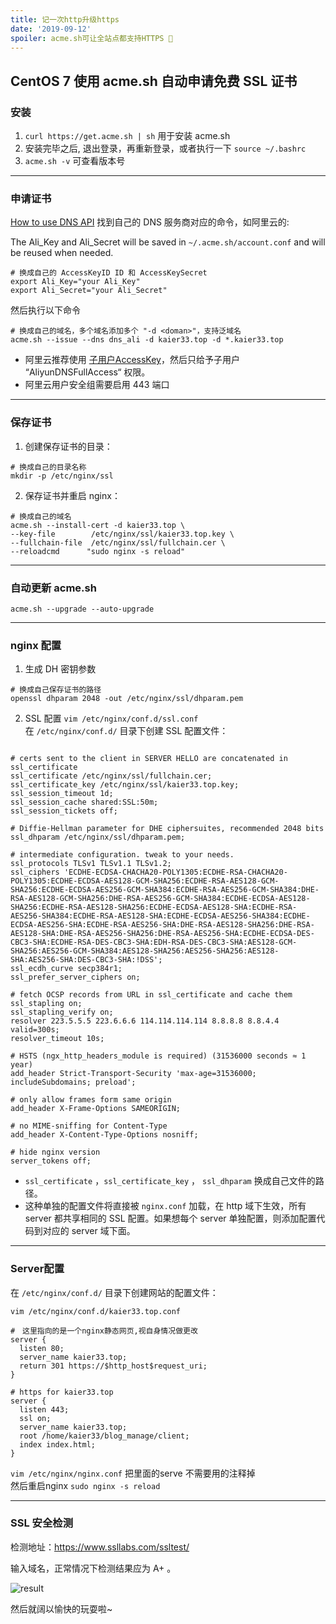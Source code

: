 ```yaml
---
title: 记一次http升级https
date: '2019-09-12'
spoiler: acme.sh可让全站点都支持HTTPS 🎉
---
```


## CentOS 7 使用 acme.sh 自动申请免费 SSL 证书

### 安装  

1. ```curl https://get.acme.sh | sh``` 用于安装 acme.sh
2. 安装完毕之后, 退出登录，再重新登录，或者执行一下 ```source ~/.bashrc```　
3. ```acme.sh -v``` 可查看版本号
***

### 申请证书  

[How to use DNS API](https://github.com/Neilpang/acme.sh/blob/master/dnsapi/README.md)  找到自己的 DNS 服务商对应的命令，如阿里云的:  

The Ali_Key and Ali_Secret will be saved in ```~/.acme.sh/account.conf``` and will be reused when needed.
```
# 换成自己的 AccessKeyID ID 和 AccessKeySecret
export Ali_Key="your Ali_Key"
export Ali_Secret="your Ali_Secret"
```
然后执行以下命令
```
# 换成自己的域名，多个域名添加多个 "-d <doman>"，支持泛域名
acme.sh --issue --dns dns_ali -d kaier33.top -d *.kaier33.top
```

+ 阿里云推荐使用 [子用户AccessKey](https://account.aliyun.com/login/login.htm?oauth_callback=https%3A%2F%2Fram.console.aliyun.com%2F#/user/list)，然后只给予子用户 “AliyunDNSFullAccess“ 权限。
+ 阿里云用户安全组需要启用 443 端口

***
### 保存证书  

1. 创建保存证书的目录：  
```
# 换成自己的目录名称
mkdir -p /etc/nginx/ssl
```
2. 保存证书并重启 nginx：
```
# 换成自己的域名
acme.sh --install-cert -d kaier33.top \
--key-file        /etc/nginx/ssl/kaier33.top.key \
--fullchain-file  /etc/nginx/ssl/fullchain.cer \
--reloadcmd      "sudo nginx -s reload"
```

***

### 自动更新 acme.sh  

```
acme.sh --upgrade --auto-upgrade
```
***

### nginx 配置  

1. 生成 DH 密钥参数
```
# 换成自己保存证书的路径
openssl dhparam 2048 -out /etc/nginx/ssl/dhparam.pem
```
2. SSL 配置 ```vim /etc/nginx/conf.d/ssl.conf```  
在 ```/etc/nginx/conf.d/``` 目录下创建 SSL 配置文件：  

```

# certs sent to the client in SERVER HELLO are concatenated in ssl_certificate
ssl_certificate /etc/nginx/ssl/fullchain.cer;
ssl_certificate_key /etc/nginx/ssl/kaier33.top.key;
ssl_session_timeout 1d;
ssl_session_cache shared:SSL:50m;
ssl_session_tickets off;

# Diffie-Hellman parameter for DHE ciphersuites, recommended 2048 bits
ssl_dhparam /etc/nginx/ssl/dhparam.pem;

# intermediate configuration. tweak to your needs.
ssl_protocols TLSv1 TLSv1.1 TLSv1.2;
ssl_ciphers 'ECDHE-ECDSA-CHACHA20-POLY1305:ECDHE-RSA-CHACHA20-POLY1305:ECDHE-ECDSA-AES128-GCM-SHA256:ECDHE-RSA-AES128-GCM-SHA256:ECDHE-ECDSA-AES256-GCM-SHA384:ECDHE-RSA-AES256-GCM-SHA384:DHE-RSA-AES128-GCM-SHA256:DHE-RSA-AES256-GCM-SHA384:ECDHE-ECDSA-AES128-SHA256:ECDHE-RSA-AES128-SHA256:ECDHE-ECDSA-AES128-SHA:ECDHE-RSA-AES256-SHA384:ECDHE-RSA-AES128-SHA:ECDHE-ECDSA-AES256-SHA384:ECDHE-ECDSA-AES256-SHA:ECDHE-RSA-AES256-SHA:DHE-RSA-AES128-SHA256:DHE-RSA-AES128-SHA:DHE-RSA-AES256-SHA256:DHE-RSA-AES256-SHA:ECDHE-ECDSA-DES-CBC3-SHA:ECDHE-RSA-DES-CBC3-SHA:EDH-RSA-DES-CBC3-SHA:AES128-GCM-SHA256:AES256-GCM-SHA384:AES128-SHA256:AES256-SHA256:AES128-SHA:AES256-SHA:DES-CBC3-SHA:!DSS';
ssl_ecdh_curve secp384r1;
ssl_prefer_server_ciphers on;

# fetch OCSP records from URL in ssl_certificate and cache them
ssl_stapling on;
ssl_stapling_verify on;
resolver 223.5.5.5 223.6.6.6 114.114.114.114 8.8.8.8 8.8.4.4 valid=300s;
resolver_timeout 10s;

# HSTS (ngx_http_headers_module is required) (31536000 seconds ≈ 1 year)
add_header Strict-Transport-Security 'max-age=31536000; includeSubdomains; preload';

# only allow frames form same origin
add_header X-Frame-Options SAMEORIGIN;

# no MIME-sniffing for Content-Type
add_header X-Content-Type-Options nosniff;

# hide nginx version
server_tokens off;

```

+ `ssl_certificate` ，`ssl_certificate_key` ， `ssl_dhparam` 换成自己文件的路径。
+ 这种单独的配置文件将直接被 `nginx.conf` 加载，在 http 域下生效，所有 server 都共享相同的 SSL 配置。如果想每个 server 单独配置，则添加配置代码到对应的 server 域下面。  

***

### Server配置  

在 `/etc/nginx/conf.d/` 目录下创建网站的配置文件：
```
vim /etc/nginx/conf.d/kaier33.top.conf
```
```
#　这里指向的是一个nginx静态网页,视自身情况做更改
server {
  listen 80;
  server_name kaier33.top;
  return 301 https://$http_host$request_uri;
}

# https for kaier33.top
server {
  listen 443;
  ssl on;
  server_name kaier33.top;
  root /home/kaier33/blog_manage/client;
  index index.html;
}
```
```vim /etc/nginx/nginx.conf``` 把里面的serve 不需要用的注释掉  
然后重启nginx  ```sudo nginx -s reload```   

***

### SSL 安全检测
  
检测地址：https://www.ssllabs.com/ssltest/    

输入域名，正常情况下检测结果应为 A+ 。

![result](./ssl.png)  

然后就阔以愉快的玩耍啦~
<!-- [end](/thanks watch/) -->